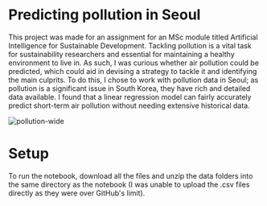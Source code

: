 # Predicting pollution in Seoul

This project was made for an assignment for an MSc module titled Artificial Intelligence for Sustainable Development. Tackling pollution is a vital task for sustainability researchers and essential for maintaining a healthy environment to live in. As such, I was curious whether air pollution could be predicted, which could aid in devising a strategy to tackle it and identifying the main culprits. To do this, I chose to work with pollution data in Seoul; as pollution is a significant issue in South Korea, they have rich and detailed data available. I found that a linear regression model can fairly accurately predict short-term air pollution without needing extensive historical data.

![pollution-wide](https://user-images.githubusercontent.com/124625375/226211536-42b48597-0f29-4ae5-b43b-2ce0938d3b65.png)


# Setup

To run the notebook, download all the files and unzip the data folders into the same directory as the notebook (I was unable to upload the .csv files directly as they were over GitHub's limit).
